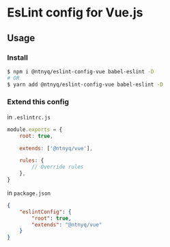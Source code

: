 # EsLint config for Vue.js

## Usage

### Install

```bash
$ npm i @ntnyq/eslint-config-vue babel-eslint -D
# OR
$ yarn add @ntnyq/eslint-config-vue babel-eslint -D
```

### Extend this config

in `.eslintrc.js`

```js
module.exports = {
    root: true,

    extends: ['@ntnyq/vue'],

    rules: {
        // Override rules
    },
}
```

in `package.json`

```json
{
    "eslintConfig": {
        "root": true,
        "extends": "@ntnyq/vue"
    }
}
```

